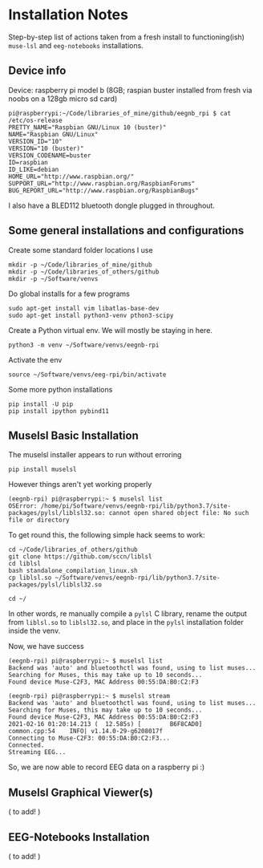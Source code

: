 # Installation Notes

Step-by-step list of actions taken from a fresh install to functioning(ish) `muse-lsl` and `eeg-notebooks` installations. 

## Device info

Device: raspberry pi model b (8GB; raspian buster installed from fresh via noobs on a 128gb micro sd card)

```
pi@raspberrypi:~/Code/libraries_of_mine/github/eegnb_rpi $ cat /etc/os-release 
PRETTY_NAME="Raspbian GNU/Linux 10 (buster)"
NAME="Raspbian GNU/Linux"
VERSION_ID="10"
VERSION="10 (buster)"
VERSION_CODENAME=buster
ID=raspbian
ID_LIKE=debian
HOME_URL="http://www.raspbian.org/"
SUPPORT_URL="http://www.raspbian.org/RaspbianForums"
BUG_REPORT_URL="http://www.raspbian.org/RaspbianBugs"
```

I also have a BLED112 bluetooth dongle plugged in throughout. 
 


## Some general installations and configurations

Create some standard folder locations I use

```
mkdir -p ~/Code/libraries_of_mine/github  
mkdir -p ~/Code/libraries_of_others/github
mkdir -p ~/Software/venvs
```

Do global installs for a few programs

```
sudo apt-get install vim libatlas-base-dev
sudo apt-get install python3-venv pthon3-scipy
```

Create a Python virtual env. We will mostly be staying in here. 

```
python3 -m venv ~/Software/venvs/eegnb-rpi
```

Activate the env

```
source ~/Software/venvs/eeg-rpi/bin/activate
```

Some more python installations

```
pip install -U pip
pip install ipython pybind11
```


## Muselsl Basic Installation

The muselsl installer appears to run without erroring

```
pip install muselsl
```

However things aren't yet working properly

```
(eegnb-rpi) pi@raspberrypi:~ $ muselsl list
OSError: /home/pi/Software/venvs/eegnb-rpi/lib/python3.7/site-packages/pylsl/liblsl32.so: cannot open shared object file: No such file or directory
```


To get round this, the following simple hack seems to work:

```
cd ~/Code/libraries_of_others/github
git clone https://github.com/sccn/liblsl
cd liblsl
bash standalone_compilation_linux.sh
cp liblsl.so ~/Software/venvs/eegnb-rpi/lib/python3.7/site-packages/pylsl/liblsl32.so

cd ~/
```

In other words, re manually compile a `pylsl` C library, rename the output from `liblsl.so` to `liblsl32.so`, and place in the `pylsl` installation folder inside the venv. 

Now, we have success

```
(eegnb-rpi) pi@raspberrypi:~ $ muselsl list
Backend was 'auto' and bluetoothctl was found, using to list muses...
Searching for Muses, this may take up to 10 seconds...
Found device Muse-C2F3, MAC Address 00:55:DA:B0:C2:F3
```

```
(eegnb-rpi) pi@raspberrypi:~ $ muselsl stream
Backend was 'auto' and bluetoothctl was found, using to list muses...
Searching for Muses, this may take up to 10 seconds...
Found device Muse-C2F3, MAC Address 00:55:DA:B0:C2:F3
2021-02-16 01:20:14.213 (  12.585s) [        B6F8CAD0]             common.cpp:54    INFO| v1.14.0-29-g6208017f
Connecting to Muse-C2F3: 00:55:DA:B0:C2:F3...
Connected.
Streaming EEG...
```

So, we are now able to record EEG data on a raspberry pi :)


## Muselsl Graphical Viewer(s)

( to add! ) 


## EEG-Notebooks Installation

( to add! ) 

